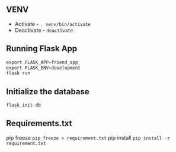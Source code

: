 ## VENV

- Activate - `. venv/bin/activate`
- Deactivate - `deactivate`

## Running Flask App

```py
export FLASK_APP=friend_app
export FLASK_ENV=development
flask run
```

## Initialize the database

```py
flask init-db
```

## Requirements.txt

pip freeze `pip freeze > requirement.txt`
pip install `pip install -r requirement.txt`
